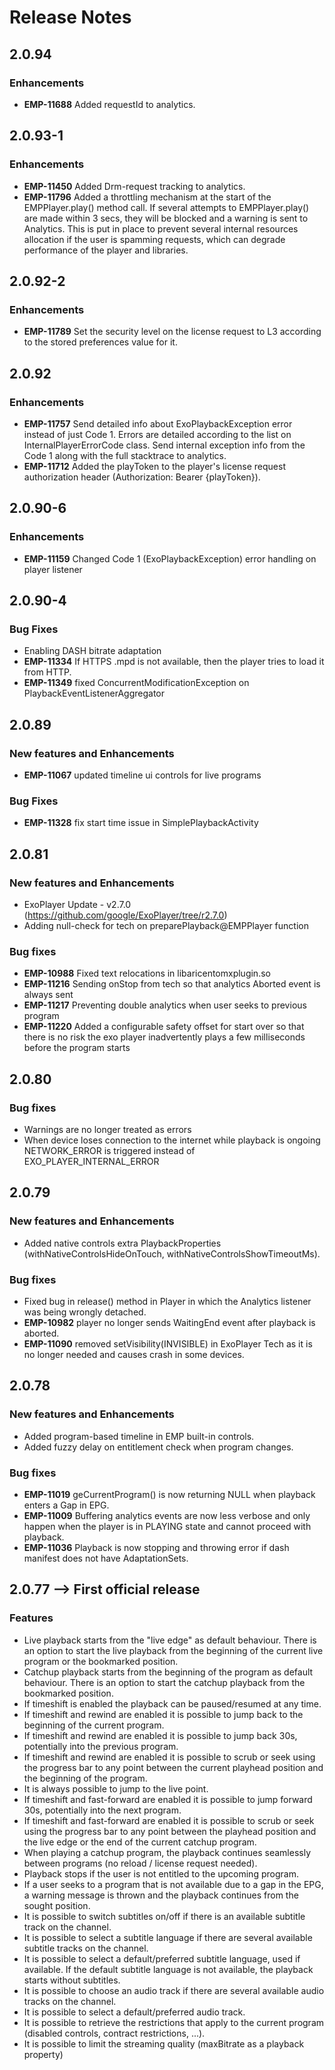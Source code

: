 # Release Notes

## 2.0.94

### Enhancements
- **EMP-11688** Added requestId to analytics.

## 2.0.93-1

### Enhancements
- **EMP-11450** Added Drm-request tracking to analytics.
- **EMP-11796** Added a throttling mechanism at the start of the EMPPlayer.play() method call.
If several attempts to EMPPlayer.play() are made within 3 secs, they will be blocked
and a warning is sent to Analytics.
This is put in place to prevent several internal resources allocation if the user is spamming requests,
which can degrade performance of the player and libraries.

## 2.0.92-2

### Enhancements
- **EMP-11789** Set the security level on the license request to L3
according to the stored preferences value for it.

## 2.0.92

### Enhancements
- **EMP-11757** Send detailed info about ExoPlaybackException error instead of just Code 1. Errors are detailed according to the list on InternalPlayerErrorCode class.
Send internal exception info from the Code 1 along with the full stacktrace to analytics.
- **EMP-11712** Added the playToken to the player's license request authorization header (Authorization: Bearer {playToken}).

## 2.0.90-6

### Enhancements
- **EMP-11159** Changed Code 1 (ExoPlaybackException) error handling on player listener

## 2.0.90-4

### Bug Fixes
- Enabling DASH bitrate adaptation
- **EMP-11334** If HTTPS .mpd is not available, then the player tries to load it from HTTP.
- **EMP-11349** fixed ConcurrentModificationException on PlaybackEventListenerAggregator

## 2.0.89

### New features and Enhancements
- **EMP-11067** updated timeline ui controls for live programs

### Bug Fixes
- **EMP-11328** fix start time issue in SimplePlaybackActivity

## 2.0.81

### New features and Enhancements
- ExoPlayer Update - v2.7.0 (https://github.com/google/ExoPlayer/tree/r2.7.0)
- Adding null-check for tech on preparePlayback@EMPPlayer function

### Bug fixes
- **EMP-10988** Fixed text relocations in libaricentomxplugin.so
- **EMP-11216** Sending onStop from tech so that analytics Aborted event is always sent
- **EMP-11217** Preventing double analytics when user seeks to previous program
- **EMP-11220** Added a configurable safety offset for start over so that there is no risk the exo player inadvertently plays a few milliseconds before the program starts


## 2.0.80

### Bug fixes
- Warnings are no longer treated as errors
- When device loses connection to the internet while playback is ongoing NETWORK_ERROR is triggered instead of EXO_PLAYER_INTERNAL_ERROR


## 2.0.79

### New features and Enhancements
- Added native controls extra PlaybackProperties (withNativeControlsHideOnTouch, withNativeControlsShowTimeoutMs).

### Bug fixes
- Fixed bug in release() method in Player in which the Analytics listener was being wrongly detached.
- **EMP-10982** player no longer sends WaitingEnd event after playback is aborted.
- **EMP-11090** removed setVisibility(INVISIBLE) in ExoPlayer Tech as it is no longer needed and causes crash in some devices.

## 2.0.78

### New features and Enhancements
- Added program-based timeline in EMP built-in controls.
- Added fuzzy delay on entitlement check when program changes.

### Bug fixes
- **EMP-11019** geCurrentProgram() is now returning NULL when playback enters a Gap in EPG.
- **EMP-11009** Buffering analytics events are now less verbose and only happen when the player is in PLAYING state and cannot proceed with playback.
- **EMP-11036** Playback is now stopping and throwing error if dash manifest does not have AdaptationSets. 

## 2.0.77 --> First official release

### Features
- Live playback starts from the "live edge" as default behaviour. There is an option to start the live playback from the beginning of the current live program or the bookmarked position. 
- Catchup playback starts from the beginning of the program as default behaviour. There is an option to start the catchup playback from the bookmarked position.
- If timeshift is enabled the playback can be paused/resumed at any time.
- If timeshift and rewind are enabled it is possible to jump back to the beginning of the current program.
- If timeshift and rewind are enabled it is possible to jump back 30s, potentially into the previous program.
- If timeshift and rewind are enabled it is possible to scrub or seek using the progress bar to any point between the current playhead position and the beginning of the program. 
- It is always possible to jump to the live point.
- If timeshift and fast-forward are enabled it is possible to jump forward 30s, potentially into the next program.
- If timeshift and fast-forward are enabled it is possible to scrub or seek using the progress bar to any point between the playhead position and the live edge or the end of the current catchup program.
- When playing a catchup program, the playback continues seamlessly between programs (no reload / license request needed).
- Playback stops if the user is not entitled to the upcoming program.
- If a user seeks to a program that is not available due to a gap in the EPG, a warning message is thrown and the playback continues from the sought position. 
- It is possible to switch subtitles on/off if there is an available subtitle track on the channel.
- It is possible to select a subtitle language if there are several available subtitle tracks on the channel.
- It is possible to select a default/preferred subtitle language, used if available. If the default subtitle language is not available, the playback starts without subtitles.
- It is possible to choose an audio track if there are several available audio tracks on the channel.
- It is possible to select a default/preferred audio track.
- It is possible to retrieve the restrictions that apply to the current program (disabled controls, contract restrictions, ...).
- It is possible to limit the streaming quality (maxBitrate as a playback property)
